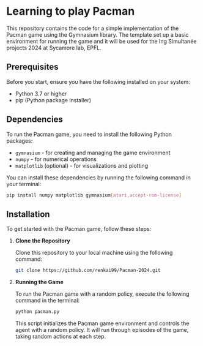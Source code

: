 # Learning to play Pacman

This repository contains the code for a simple implementation of the Pacman game using the Gymnasium library. The template set up a basic environment for running the game and it will be used for the Ing Simultanée projects 2024 at Sycamore lab, EPFL.

## Prerequisites

Before you start, ensure you have the following installed on your system:

- Python 3.7 or higher
- pip (Python package installer)

## Dependencies

To run the Pacman game, you need to install the following Python packages:

- `gymnasium` - for creating and managing the game environment
- `numpy` - for numerical operations
- `matplotlib` (optional) - for visualizations and plotting

You can install these dependencies by running the following command in your terminal:

```bash
pip install numpy matplotlib gymnasium[atari,accept-rom-license]
```

## Installation

To get started with the Pacman game, follow these steps:

1. **Clone the Repository**

   Clone this repository to your local machine using the following command:

   ```bash
   git clone https://github.com/renkai99/Pacman-2024.git
   ```

2. **Running the Game**

   To run the Pacman game with a random policy, execute the following command in the terminal:

   ```bash
   python pacman.py
   ```

   This script initializes the Pacman game environment and controls the agent with a random policy. It will run through episodes of the game, taking random actions at each step.
